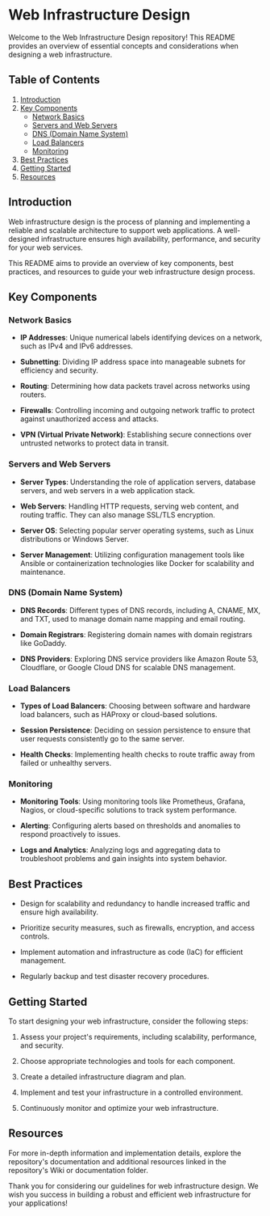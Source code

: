 # Web Infrastructure Design

Welcome to the Web Infrastructure Design repository! This README provides an overview of essential concepts and considerations when designing a web infrastructure.

## Table of Contents

1. [Introduction](#introduction)
2. [Key Components](#key-components)
   - [Network Basics](#network-basics)
   - [Servers and Web Servers](#servers-and-web-servers)
   - [DNS (Domain Name System)](#dns-domain-name-system)
   - [Load Balancers](#load-balancers)
   - [Monitoring](#monitoring)
3. [Best Practices](#best-practices)
4. [Getting Started](#getting-started)
5. [Resources](#resources)

## Introduction

Web infrastructure design is the process of planning and implementing a reliable and scalable architecture to support web applications. A well-designed infrastructure ensures high availability, performance, and security for your web services.

This README aims to provide an overview of key components, best practices, and resources to guide your web infrastructure design process.

## Key Components

### Network Basics

- **IP Addresses**: Unique numerical labels identifying devices on a network, such as IPv4 and IPv6 addresses.

- **Subnetting**: Dividing IP address space into manageable subnets for efficiency and security.

- **Routing**: Determining how data packets travel across networks using routers.

- **Firewalls**: Controlling incoming and outgoing network traffic to protect against unauthorized access and attacks.

- **VPN (Virtual Private Network)**: Establishing secure connections over untrusted networks to protect data in transit.

### Servers and Web Servers

- **Server Types**: Understanding the role of application servers, database servers, and web servers in a web application stack.

- **Web Servers**: Handling HTTP requests, serving web content, and routing traffic. They can also manage SSL/TLS encryption.

- **Server OS**: Selecting popular server operating systems, such as Linux distributions or Windows Server.

- **Server Management**: Utilizing configuration management tools like Ansible or containerization technologies like Docker for scalability and maintenance.

### DNS (Domain Name System)

- **DNS Records**: Different types of DNS records, including A, CNAME, MX, and TXT, used to manage domain name mapping and email routing.

- **Domain Registrars**: Registering domain names with domain registrars like GoDaddy.

- **DNS Providers**: Exploring DNS service providers like Amazon Route 53, Cloudflare, or Google Cloud DNS for scalable DNS management.

### Load Balancers

- **Types of Load Balancers**: Choosing between software and hardware load balancers, such as HAProxy or cloud-based solutions.

- **Session Persistence**: Deciding on session persistence to ensure that user requests consistently go to the same server.

- **Health Checks**: Implementing health checks to route traffic away from failed or unhealthy servers.

### Monitoring

- **Monitoring Tools**: Using monitoring tools like Prometheus, Grafana, Nagios, or cloud-specific solutions to track system performance.

- **Alerting**: Configuring alerts based on thresholds and anomalies to respond proactively to issues.

- **Logs and Analytics**: Analyzing logs and aggregating data to troubleshoot problems and gain insights into system behavior.

## Best Practices

- Design for scalability and redundancy to handle increased traffic and ensure high availability.

- Prioritize security measures, such as firewalls, encryption, and access controls.

- Implement automation and infrastructure as code (IaC) for efficient management.

- Regularly backup and test disaster recovery procedures.

## Getting Started

To start designing your web infrastructure, consider the following steps:

1. Assess your project's requirements, including scalability, performance, and security.

2. Choose appropriate technologies and tools for each component.

3. Create a detailed infrastructure diagram and plan.

4. Implement and test your infrastructure in a controlled environment.

5. Continuously monitor and optimize your web infrastructure.

## Resources

For more in-depth information and implementation details, explore the repository's documentation and additional resources linked in the repository's Wiki or documentation folder.

Thank you for considering our guidelines for web infrastructure design. We wish you success in building a robust and efficient web infrastructure for your applications!
